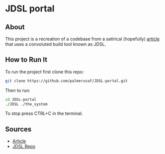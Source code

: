 # JDSL portal

## About

This project is a recreation of a codebase from a satirical (hopefully) [article](https://thedailywtf.com/articles/the-inner-json-effect) that uses a convoluted build tool known as JDSL.

## How to Run It

To run the project first clone this repo:

```bash
git clone https://github.com/palmerusaf/JDSL-portal.git

```

Then to run:

```bash
cd JDSL-portal
./JDSL ./the_system

```

To stop press CTRL+C in the terminal.

## Sources

- [Article](https://thedailywtf.com/articles/the-inner-json-effect)
- [JDSL Repo](https://github.com/jeff-hykin/JDSL)
